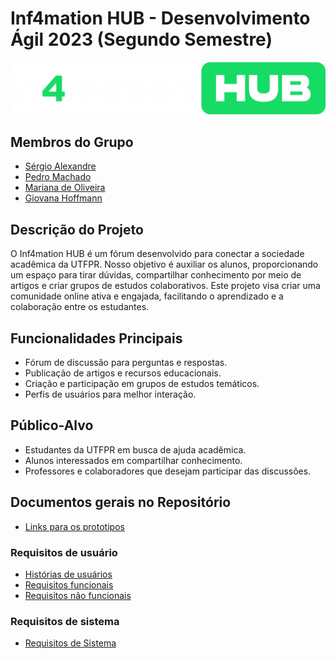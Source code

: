 # Inf4mation HUB - Desenvolvimento Ágil 2023 (Segundo Semestre)

![Inf4mation HUB Logo](https://github.com/Organization-AS63C-2023-2/In4mationHub-AS63C-2023.2/blob/main/image.png)

## Membros do Grupo
- [Sérgio Alexandre](https://github.com/Serg-Ale)
- [Pedro Machado](https://github.com/Pedroooxx) 
- [Mariana de Oliveira](https://github.com/Matari73) 
- [Giovana Hoffmann](https://github.com/GiovanaHoffmann) 

## Descrição do Projeto
O Inf4mation HUB é um fórum desenvolvido para conectar a sociedade acadêmica da UTFPR. Nosso objetivo é auxiliar os alunos, proporcionando um espaço para tirar dúvidas, compartilhar conhecimento por meio de artigos e criar grupos de estudos colaborativos. Este projeto visa criar uma comunidade online ativa e engajada, facilitando o aprendizado e a colaboração entre os estudantes.

## Funcionalidades Principais
- Fórum de discussão para perguntas e respostas.
- Publicação de artigos e recursos educacionais.
- Criação e participação em grupos de estudos temáticos.
- Perfis de usuários para melhor interação.

## Público-Alvo
- Estudantes da UTFPR em busca de ajuda acadêmica.
- Alunos interessados em compartilhar conhecimento.
- Professores e colaboradores que desejam participar das discussões.

## Documentos gerais no Repositório
- [Links para os prototipos](https://github.com/Organization-AS63C-2023-2/In4mationHub-AS63C-2023.2/blob/main/In4mationHub-AS63C-2023.2/Prototipa%C3%A7%C3%A3o/Links%20para%20os%20prototipos.md)
  
### Requisitos de usuário
- [Histórias de usuários](https://github.com/Organization-AS63C-2023-2/In4mationHub-AS63C-2023.2/blob/main/In4mationHub-AS63C-2023.2/Requisitos%20de%20Usu%C3%A1rio/Hist%C3%B3rias%20de%20usu%C3%A1rio.md)
- [Requisitos funcionais](https://github.com/Organization-AS63C-2023-2/In4mationHub-AS63C-2023.2/blob/main/In4mationHub-AS63C-2023.2/Requisitos%20de%20Usu%C3%A1rio/Requisitos%20funcionais.md)
- [Requisitos não funcionais](https://github.com/Organization-AS63C-2023-2/In4mationHub-AS63C-2023.2/blob/main/In4mationHub-AS63C-2023.2/Requisitos%20de%20Usu%C3%A1rio/Requisitos%20n%C3%A3o%20funcionais.md)

### Requisitos de sistema
- [Requisitos de Sistema](https://github.com/Organization-AS63C-2023-2/In4mationHub-AS63C-2023.2/blob/main/In4mationHub-AS63C-2023.2/Requisitos%20de%20Sistema/Requisitos%20de%20Sistema.md)

